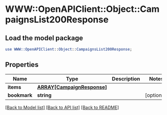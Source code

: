# WWW::OpenAPIClient::Object::CampaignsList200Response

## Load the model package
```perl
use WWW::OpenAPIClient::Object::CampaignsList200Response;
```

## Properties
Name | Type | Description | Notes
------------ | ------------- | ------------- | -------------
**items** | [**ARRAY[CampaignResponse]**](CampaignResponse.md) |  | 
**bookmark** | **string** |  | [optional] 

[[Back to Model list]](../README.md#documentation-for-models) [[Back to API list]](../README.md#documentation-for-api-endpoints) [[Back to README]](../README.md)


